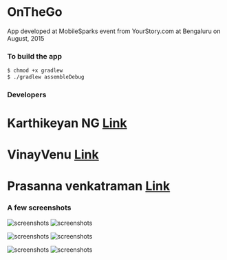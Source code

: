 # OnTheGo
App developed at MobileSparks event from YourStory.com at Bengaluru on August, 2015


### To build the app

```sh
$ chmod +x gradlew
$ ./gradlew assembleDebug
```

### Developers
# Karthikeyan NG [Link](http://www.intrepidkarthi.com) <br>
# VinayVenu [Link](https://github.com/vinayvenu) <br>
# Prasanna venkatraman [Link](http://worldofprasanna.in/)

### A few screenshots

![screenshots](https://raw.githubusercontent.com/intrepidkarthi/OnTheGo/master/screenshots/one.png)
![screenshots](https://raw.githubusercontent.com/intrepidkarthi/OnTheGo/master/screenshots/Screenshot_2015-08-09-10-51-44.png)

![screenshots](https://raw.githubusercontent.com/intrepidkarthi/OnTheGo/master/screenshots/Screenshot_2015-08-09-10-52-28.png)
![screenshots](https://raw.githubusercontent.com/intrepidkarthi/OnTheGo/master/screenshots/Screenshot_2015-08-09-10-52-54.png)

![screenshots](https://raw.githubusercontent.com/intrepidkarthi/OnTheGo/master/screenshots/Screenshot_2015-08-09-10-53-26.png)
![screenshots](https://raw.githubusercontent.com/intrepidkarthi/OnTheGo/master/screenshots/Screenshot_2015-08-09-10-53-59.png)

